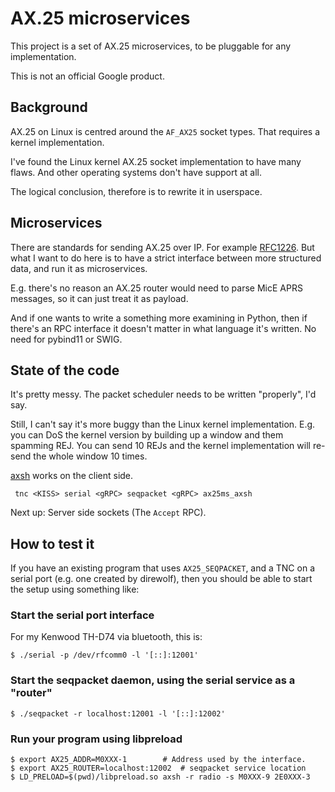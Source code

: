 # AX.25 microservices

This project is a set of AX.25 microservices, to be pluggable for any
implementation.

This is not an official Google product.

## Background

AX.25 on Linux is centred around the `AF_AX25` socket types. That requires a kernel implementation.

I've found the Linux kernel AX.25 socket implementation to have many flaws.
And other operating systems don't have support at all.

The logical conclusion, therefore is to rewrite it in userspace.

## Microservices

There are standards for sending AX.25 over IP. For example [RFC1226][rfc1226]. But
what I want to do here is to have a strict interface between more structured data, and
run it as microservices.

E.g. there's no reason an AX.25 router would need to parse MicE APRS messages, so
it can just treat it as payload.

And if one wants to write a something more examining in Python, then if there's
an RPC interface it doesn't matter in what language it's written. No need for
pybind11 or SWIG.

## State of the code

It's pretty messy. The packet scheduler needs to be written
"properly", I'd say.

Still, I can't say it's more buggy than the Linux kernel
implementation. E.g. you can DoS the kernel version by building up a
window and them spamming REJ. You can send 10 REJs and the kernel
implementation will re-send the whole window 10 times.

[axsh][axsh] works on the client side.

```
 tnc <KISS> serial <gRPC> seqpacket <gRPC> ax25ms_axsh
```

Next up: Server side sockets (The `Accept` RPC).

## How to test it

If you have an existing program that uses `AX25_SEQPACKET`, and a TNC on a serial
port (e.g. one created by direwolf), then you should be able to start the setup using
something like:

### Start the serial port interface

For my Kenwood TH-D74 via bluetooth, this is:

```
$ ./serial -p /dev/rfcomm0 -l '[::]:12001'
```

### Start the seqpacket daemon, using the serial service as a "router"

```
$ ./seqpacket -r localhost:12001 -l '[::]:12002'
```

### Run your program using libpreload

```
$ export AX25_ADDR=M0XXX-1        # Address used by the interface.
$ export AX25_ROUTER=localhost:12002  # seqpacket service location
$ LD_PRELOAD=$(pwd)/libpreload.so axsh -r radio -s M0XXX-9 2E0XXX-3
```


[rfc1226]: https://datatracker.ietf.org/doc/html/rfc1226
[axsh]: https://github.com/ThomasHabets/radiostuff/tree/master/ax25/axsh
